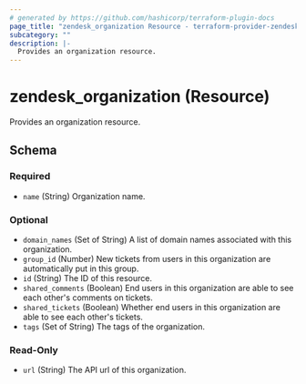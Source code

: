 ```yaml
---
# generated by https://github.com/hashicorp/terraform-plugin-docs
page_title: "zendesk_organization Resource - terraform-provider-zendesk"
subcategory: ""
description: |-
  Provides an organization resource.
---
```


# zendesk_organization (Resource)

Provides an organization resource.



<!-- schema generated by tfplugindocs -->
## Schema

### Required

- `name` (String) Organization name.

### Optional

- `domain_names` (Set of String) A list of domain names associated with this organization.
- `group_id` (Number) New tickets from users in this organization are automatically put in this group.
- `id` (String) The ID of this resource.
- `shared_comments` (Boolean) End users in this organization are able to see each other's comments on tickets.
- `shared_tickets` (Boolean) Whether end users in this organization are able to see each other's tickets.
- `tags` (Set of String) The tags of the organization.

### Read-Only

- `url` (String) The API url of this organization.


